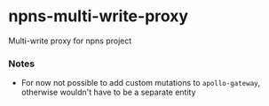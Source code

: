 # npns-multi-write-proxy
Multi-write proxy for npns project

### Notes
* For now not possible to add custom mutations to `apollo-gateway`, otherwise wouldn't have to be a separate entity

